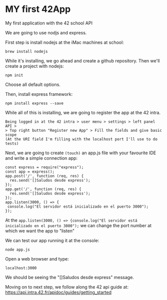 # MY first 42App
My first application with the 42 school API

We are going to use nodjs and express.

First step is install nodejs at the iMac machines at school:
```
brew install nodejs
```

While it's installing, we go ahead and create a github repository. Then we'll create a project with nodejs:

```
npm init
```
Choose all default options.

Then, install express framework:

```
npm install express --save
```

While all of this is installing, we are going to register the app at the 42 intra.

```
Being logged in at the 42 intra > user menu > settings > left panel API > 
> Top right button "Register new App" > Fill the fields and give basic scope
(At the URI field I'm filling with the localhost port I'll use to do tests)
```

Next, we are going to create ```(touch)``` an app.js file with your favourite IDE 
and write a simple connection app:
```
const express = require("express");
const app = express();
app.post('/', function (req, res) {
  res.send('[]Saludos desde express');
});
app.get('/', function (req, res) {
  res.send('[]Saludos desde express');
});
app.listen(3000, () => {
 console.log("El servidor está inicializado en el puerto 3000");
});
```

At the ```app.listen(3000, () => {console.log("El servidor está inicializado en el puerto 3000");``` 
we can change the port number at which we want the app to "listen"

We can test our app running it at the console:

```
node app.js
```
Open a web browser and type:

```
localhost:3000
```
We should be seeing the "[]Saludos desde express" message.

Moving on to next step, we follow along the 42 api guide at: 
https://api.intra.42.fr/apidoc/guides/getting_started
